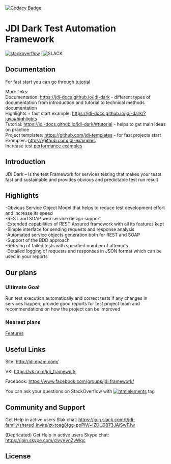 [![Codacy Badge](https://app.codacy.com/project/badge/Grade/cfbc3de984c9407ea0eaa3b86552f848)](https://www.codacy.com/gh/jdi-testing/jdi-dark?utm_source=github.com&amp;utm_medium=referral&amp;utm_content=jdi-testing/jdi-dark&amp;utm_campaign=Badge_Grade)

# JDI Dark Test Automation Framework
[![stackoverflow](https://img.shields.io/badge/stackoverflow-jdi-blue.svg?style=flat)](http://stackoverflow.com/questions/tagged/jdi)
[![SLACK](https://join.slack.com/t/jdi-family/shared_invite/zt-toag8fgg-ppPiW~lZDU9873JAiSwTJw)

## Documentation
For fast start you can go through [tutorial](https://jdi-docs.github.io/jdi-dark/#tutorial) </br>

More links: <br/>
Documentation: <https://jdi-docs.github.io/jdi-dark> - different types of documentation from introduction and tutorial to technical methods documentation <br/>
Highlights + fast start example: <https://jdi-docs.github.io/jdi-dark/?java#highlights> <br/>
Tutorial: <https://jdi-docs.github.io/jdi-dark/#tutorial> - helps to get main ideas on practice <br/>
Project templates: <https://github.com/jdi-templates> - for fast projects start <br/>
Examples: <https://github.com/jdi-examples> <br/>
Increase test [performance examples](https://github.com/jdi-testing/jdi-dark/blob/master/jdi-dark-tests/src/test/java/com/epam/jdi/httptests/performance/PerformanceTests.java) <br/>
 
## Introduction

JDI Dark – is the test Framework for services testing that makes your tests fast and sustainable and provides obvious and predictable test run result

## Highlights
-Obvious Service Object Model that helps to reduce test development effort and increase its speed <br/>
-REST and SOAP web service design support <br/>
-Extended capabilities of REST Assured framework with all its features kept <br/>
-Simple interface for sending requests and response analysis <br/>
-Automated service objects generation both for REST and SOAP <br/>
-Support of the BDD approach <br/>
-Retrying of failed tests with specified number of attempts <br/>
-Detailed logging of requests and responses in JSON format which can be used in your reports

## Our plans
### Ultimate Goal
 
Run test execution automatically and correct tests if any changes in services happen, provide good reports for test project team and recommendations on how the project can be improved

### Nearest plans
[Features](https://github.com/jdi-testing/jdi-dark/labels/feature)

## Useful Links
Site: <http://jdi.epam.com/>

VK: <https://vk.com/jdi_framework>

Facebook: <https://www.facebook.com/groups/jdi.framework/>

You can ask your questions on StackOverflow with [![htmlelements](https://img.shields.io/badge/stackoverflow-jdiframework-orange.svg?style=flat)](http://stackoverflow.com/questions/tagged/jdiframework) tag


## Community and Support
Get Help in active users Slak chat: https://join.slack.com/t/jdi-family/shared_invite/zt-toag8fgg-ppPiW~lZDU9873JAiSwTJw

(Depricated) Get Help in active users Skype chat: https://join.skype.com/clvyVvnZvWqc



## License

